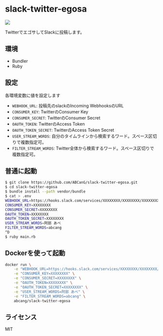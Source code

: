 slack-twitter-egosa
===

[![](https://images.microbadger.com/badges/version/abcang/slack-twitter-egosa.svg)](http://microbadger.com/images/abcang/slack-twitter-egosa "Get your own version badge on microbadger.com")

TwitterでエゴサしてSlackに投稿します。

## 環境
* Bundler
* Ruby

## 設定
各環境変数に値を設定します

* `WEBHOOK_URL`: 投稿先のslackのIncoming WebhooksのURL
* `CONSUMER_KEY`: TwitterのConsumer Key
* `CONSUMER_SECRET`: TwitterのConsumer Secret
* `OAUTH_TOKEN`: TwitterのAccess Token
* `OAUTH_TOKEN_SECRET`: TwitterのAccess Token Secret
* `USER_STREAM_WORDS`: 自分のタイムラインから検索するワード。スペース区切りで複数指定可。
* `FILTER_STREAM_WORDS`: Twitter全体から検索するワード。スペース区切りで複数指定可。


## 普通に起動

```bash
$ git clone https://github.com/ABCanG/slack-twitter-egosa.git
$ cd slack-twitter-egosa
$ bundle install --path vendor/bundle
$ cat > .env
WEBHOOK_URL=https://hooks.slack.com/services/XXXXXXXX/XXXXXXXX/XXXXXXXX
CONSUMER_KEY=XXXXXXXX
CONSUMER_SECRET=XXXXXXXX
OAUTH_TOKEN=XXXXXXXX
OAUTH_TOKEN_SECRET=XXXXXXXX
USER_STREAM_WORDS=阿部 あべ
FILTER_STREAM_WORDS=abcang
^D
$ ruby main.rb
```

## Dockerを使って起動

```bash
docker run \
    -e "WEBHOOK_URL=https://hooks.slack.com/services/XXXXXXXX/XXXXXXXX/XXXXXXXX" \
    -e "CONSUMER_KEY=XXXXXXXX" \
    -e "CONSUMER_SECRET=XXXXXXXX" \
    -e "OAUTH_TOKEN=XXXXXXXX" \
    -e "OAUTH_TOKEN_SECRET=XXXXXXXX" \
    -e "USER_STREAM_WORDS=阿部 あべ" \
    -e "FILTER_STREAM_WORDS=abcang" \
    abcang/slack-twitter-egosa
```

## ライセンス
MIT
